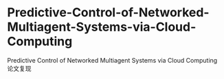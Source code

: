 # Predictive-Control-of-Networked-Multiagent-Systems-via-Cloud-Computing
Predictive Control of Networked Multiagent Systems via Cloud Computing 论文复现
